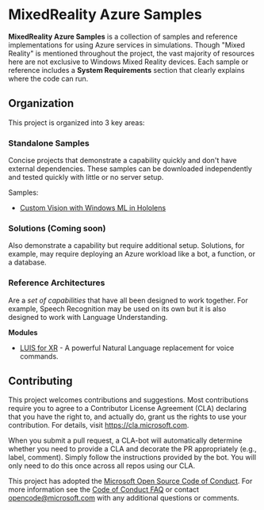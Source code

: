 # MixedReality Azure Samples

**MixedReality Azure Samples** is a collection of samples and reference implementations for using Azure services in simulations. Though "Mixed Reality" is mentioned throughout the project, the vast majority of resources here are not exclusive to Windows Mixed Reality devices. Each sample or reference includes a **System Requirements** section that clearly explains where the code can run.


## Organization

This project is organized into 3 key areas:

### Standalone Samples
Concise projects that demonstrate a capability quickly and don't have external dependencies. These samples can be downloaded independently and tested quickly with little or no server setup.

Samples:
- [Custom Vision with Windows ML in Hololens](https://github.com/meulta/mixedreality-azure-samples/tree/master/Standalone-Samples/WindowsML-CustomVision-Hololens)


### Solutions (Coming soon)
Also demonstrate a  capability but require additional setup. Solutions, for example, may require deploying an Azure workload like a bot, a function, or a database.
 

### Reference Architectures ###
Are a *set of capabilities* that have all been designed to work together. For example, Speech Recognition may be used on its own but it is also designed to work with Language Understanding. 

**Modules**
- [LUIS for XR](Reference-Architecture/Client/MixedReality-Azure-Unity/Assets/MixedRealityAzure/LUIS) - A powerful Natural Language replacement for voice commands.


## Contributing

This project welcomes contributions and suggestions.  Most contributions require you to agree to a Contributor License Agreement (CLA) declaring that you have the right to, and actually do, grant us the rights to use your contribution. For details, visit https://cla.microsoft.com.

When you submit a pull request, a CLA-bot will automatically determine whether you need to provide a CLA and decorate the PR appropriately (e.g., label, comment). Simply follow the instructions provided by the bot. You will only need to do this once across all repos using our CLA.

This project has adopted the [Microsoft Open Source Code of Conduct](https://opensource.microsoft.com/codeofconduct/). For more information see the [Code of Conduct FAQ](https://opensource.microsoft.com/codeofconduct/faq/) or contact [opencode@microsoft.com](mailto:opencode@microsoft.com) with any additional questions or comments.
